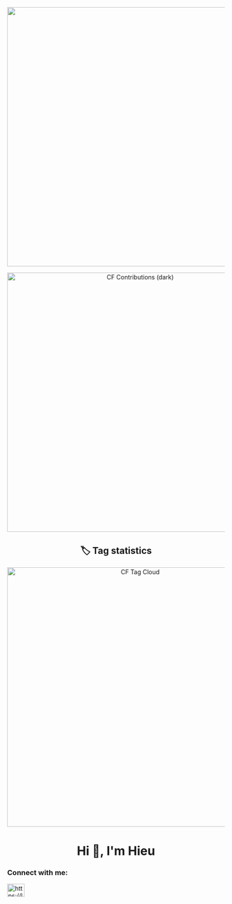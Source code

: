 <div align="center">
  <img src="(https://leetcard.jacoblin.cool/hieudev623?ext=heatmap)![](https://raw.githubusercontent.com/parallelism623/cf-stats/main/output/light_card.svg#gh-dark-mode-only)" width="600">
<div>
<p align="center">
  <img src="[https://github.com/parallelism623/cf-stats/tree/main/output/light_card.svg](https://raw.githubusercontent.com/parallelism623/cf-stats/main/output/dark_card.svg)" alt="CF Contributions (dark)" width="600"/>
</p>


## 🏷️ Tag statistics
<p align="center">
  <img src="../cf-stats/output/tag_cloud.svg" alt="CF Tag Cloud" width="600"/>
</p>

<h1 align="center">Hi 👋, I'm Hieu</h1>

<h3 align="left">Connect with me:</h3>
<p align="left">
<a href="https://www.leetcode.com/https://leetcode.com/hieudev623/" target="blank"><img align="center" src="https://raw.githubusercontent.com/rahuldkjain/github-profile-readme-generator/master/src/images/icons/Social/leet-code.svg" alt="https://leetcode.com/hieudev623/" height="30" width="40" /></a>
</p>
